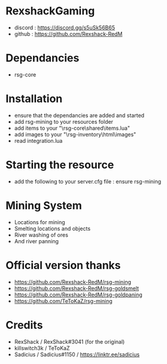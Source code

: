 # RexshackGaming
- discord : https://discord.gg/s5uSk56B65
- github : https://github.com/Rexshack-RedM

# Dependancies
- rsg-core

# Installation
- ensure that the dependancies are added and started
- add rsg-mining to your resources folder
- add items to your "\rsg-core\shared\items.lua"
- add images to your "\rsg-inventory\html\images"
- read integration.lua


# Starting the resource
- add the following to your server.cfg file : ensure rsg-mining

# Mining System
- Locations for mining 
- Smelting locations and objects 
- River washing of ores 
- And river panning 

# Official version thanks
- https://github.com/Rexshack-RedM/rsg-mining 
- https://github.com/Rexshack-RedM/rsg-goldsmelt
- https://github.com/Rexshack-RedM/rsg-goldpaning
- https://github.com/TeToKaZ/rsg-mining

# Credits
- RexShack / RexShack#3041 (for the original)
- killswitch3k / TeToKaZ
- Sadicius / Sadicius#1150 / https://linktr.ee/sadicius
